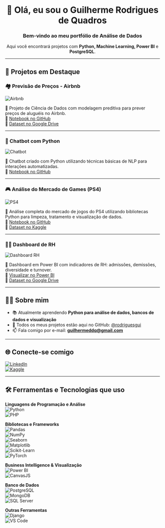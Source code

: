 <h1 align="center">👋 Olá, eu sou o Guilherme Rodrigues de Quadros</h1>
<h3 align="center">Bem-vindo ao meu portfólio de Análise de Dados</h3>

<p align="center">
  Aqui você encontrará projetos com <strong>Python, Machine Learning, Power BI</strong> e <strong>PostgreSQL</strong>.
</p>

---

## 🚀 Projetos em Destaque

### 🏘️ Previsão de Preços - Airbnb

![Airbnb](https://github.com/rodriguesgui/GuilermeQuadros-portfolio/assets/99698257/8b43a73a-b630-48e5-9cd3-225c5c1b2a3d)

📌 Projeto de Ciência de Dados com modelagem preditiva para prever preços de aluguéis no Airbnb.  
🔗 [Notebook no GitHub](https://github.com/rodriguesgui/airbnb-pricing-rio-)  
📂 [Dataset no Google Drive](https://drive.google.com/drive/folders/1pzUiazh12EwBc7Lu5L0o-4wX4g9V5ybU?usp=drive_link)

---

### 🤖 Chatbot com Python

![Chatbot](https://github.com/rodriguesgui/ChatBot-openai)

📌 Chatbot criado com Python utilizando técnicas básicas de NLP para interações automatizadas.  
🔗 [Notebook no GitHub](https://github.com/rodriguesgui/GuilermeQuadros-portfolio/blob/main/prj_Chatbot.ipynb)

---

### 🎮 Análise do Mercado de Games (PS4)

![PS4](https://github.com/rodriguesgui/GuilermeQuadros-portfolio/assets/99698257/4163e38b-dee4-44fe-af2e-2fe3507f2f04)

📌 Análise completa do mercado de jogos do PS4 utilizando bibliotecas Python para limpeza, tratamento e visualização de dados.  
🔗 [Notebook no GitHub](https://github.com/rodriguesgui/GuilermeQuadros-portfolio/blob/main/prj_Mercado_Games.ipynb)  
📂 [Dataset no Kaggle](https://www.kaggle.com/datasets/sidtwr/videogames-sales-dataset?select=PS4_GamesSales.csv)

---

### 🧑‍💼 Dashboard de RH

![Dashboard RH](https://github.com/rodriguesgui/GuilermeQuadros-portfolio/assets/99698257/4ecf0628-bd21-4f06-8973-13b6668106d7)

📌 Dashboard em Power BI com indicadores de RH: admissões, demissões, diversidade e turnover.  
🔗 [Visualizar no Power BI](https://app.powerbi.com/view?r=eyJrIjoiMDU5NTQ3MTMtNTcyYS00M2M1LWI0YmMtZDg3ZTAwMjk3YjE0IiwidCI6IjIwZGQyMjg5LWI5NDQtNDZjMi05NmRhLTU4NDhjMzUxOTlmYSJ9&pageName=ReportSection)  
📂 [Dataset no Google Drive](https://drive.google.com/file/d/1h4bvZlHJUFAYJ5CbleAmLr6muAX1Q7rm/view)

---

## 👨‍💻 Sobre mim

- 📚 Atualmente aprendendo **Python para análise de dados, bancos de dados e visualização**
- 📂 Todos os meus projetos estão aqui no GitHub: [@rodriguesgui](https://github.com/rodriguesgui)
- 📫 Fala comigo por e-mail: **guilhermeddq@gmail.com**

---

## 🌐 Conecte-se comigo

[![LinkedIn](https://img.shields.io/badge/LinkedIn-blue?style=flat&logo=linkedin&logoColor=white)](https://www.linkedin.com/in/guilhermedequadros)  
[![Kaggle](https://img.shields.io/badge/Kaggle-20BEFF?style=flat&logo=kaggle&logoColor=white)](https://www.kaggle.com/guilhermerodri)

---

## 🛠️ Ferramentas e Tecnologias que uso

**Linguagens de Programação e Análise**  
![Python](https://img.shields.io/badge/-Python-3776AB?style=flat&logo=python&logoColor=white)  
![PHP](https://img.shields.io/badge/-PHP-777BB4?style=flat&logo=php&logoColor=white)

**Bibliotecas e Frameworks**  
![Pandas](https://img.shields.io/badge/-Pandas-150458?style=flat&logo=pandas)  
![NumPy](https://img.shields.io/badge/-NumPy-013243?style=flat&logo=numpy)  
![Seaborn](https://img.shields.io/badge/-Seaborn-2D3E50?style=flat&logo=seaborn)  
![Matplotlib](https://img.shields.io/badge/-Matplotlib-11557C?style=flat&logo=matplotlib&logoColor=white)  
![Scikit-Learn](https://img.shields.io/badge/-Scikit--Learn-F7931E?style=flat&logo=scikit-learn&logoColor=white)  
![PyTorch](https://img.shields.io/badge/-PyTorch-EE4C2C?style=flat&logo=pytorch&logoColor=white)

**Business Intelligence & Visualização**  
![Power BI](https://img.shields.io/badge/-Power%20BI-F2C811?style=flat&logo=powerbi&logoColor=black)  
![CanvasJS](https://img.shields.io/badge/-CanvasJS-0F74D5?style=flat)

**Banco de Dados**  
![PostgreSQL](https://img.shields.io/badge/-PostgreSQL-336791?style=flat&logo=postgresql&logoColor=white)  
![MongoDB](https://img.shields.io/badge/-MongoDB-47A248?style=flat&logo=mongodb&logoColor=white)  
![SQL Server](https://img.shields.io/badge/-SQL%20Server-CC2927?style=flat&logo=microsoftsqlserver&logoColor=white)

**Outras Ferramentas**  
![Django](https://img.shields.io/badge/-Django-092E20?style=flat&logo=django&logoColor=white)  
![VS Code](https://img.shields.io/badge/-VS%20Code-007ACC?style=flat&logo=visual-studio-code)

